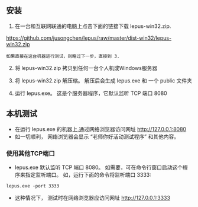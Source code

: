 
## 安装

1. 在一台和互联网联通的电脑上点击下面的链接下载 lepus-win32.zip. 

https://github.com/jusongchen/lepus/raw/master/dist-win32/lepus-win32.zip

    如果直接在这台机器进行测试，则略过下一步，直接到 3.
   
2. 将 lepus-win32.zip 拷贝到任何一台个人机或Windows服务器

3. 将 lepus-win32.zip 解压缩。 解压后会生成 lepus.exe 和 一个 public 文件夹
4. 运行 lepus.exe。 这是个服务器程序，它默认监听 TCP 端口 8080 

## 本机测试

* 在运行 lepus.exe 的机器上,通过网络浏览器访问网址 http://127.0.0.1:8080
* 如一切顺利， 网络浏览器会显示 “老师你好活动测试程序” 和其他内容。

### 使用其他TCP端口
 
 * lepus.exe 默认监听 TCP 端口 8080。  如需要，可在命令行窗口启动这个程序来指定监听端口。 如，运行下面的命令将监听端口 3333:

 ```
 lepus.exe -port 3333
 ```
* 这种情况下， 测试时在网络浏览器应访问网址 http://127.0.0.1:3333



     



